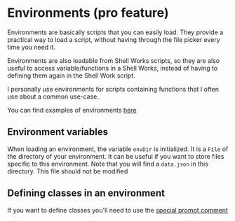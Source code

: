 # Environments (pro feature)

Environments are basically scripts that you can easily load. They provide a practical way to load a script,
without having through the file picker every time you need it. 

Environments are also loadable from Shell Works scripts, so they are also useful to access variable/functions
in a Shell Works, instead of having to defining them again in the Shell Work script.

I personally use environments for scripts containing functions that I often use about a common use-case. 

You can find examples of environments [here](https://tambapps.github.io/groovy-shell-user-manual/environments/examples/)

## Environment variables

When loading an environment, the variable `envDir` is initialized. It is a `File`  of the directory of your environment. It can be useful if you want to store files specific to this environment. Note that you will find a `data.json` in this directory. This file should not be modified

## Defining classes in an environment

If you want to define classes you'll need to use the [special prompt comment](https://tambapps.github.io/groovy-shell-user-manual/shell-general/#special-comment-prompt)